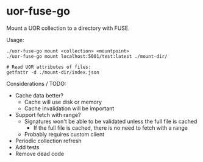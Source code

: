 # uor-fuse-go

Mount a UOR collection to a directory with FUSE.

Usage:

    ./uor-fuse-go mount <collection> <mountpoint>
    ./uor-fuse-go mount localhost:5001/test:latest ./mount-dir/

    # Read UOR attributes of files:
    getfattr -d ./mount-dir/index.json

Considerations / TODO:

* Cache data better?
  * Cache will use disk or memory
  * Cache invalidation will be important
* Support fetch with range?
  * Signatures won't be able to be validated unless the full file is cached
    * If the full file is cached, there is no need to fetch with a range
  * Probably requires custom client
* Periodic collection refresh
* Add tests
* Remove dead code
